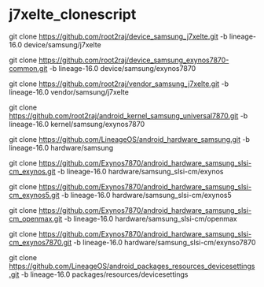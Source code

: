 # j7xelte_clonescript

git clone https://github.com/root2raj/device_samsung_j7xelte.git -b lineage-16.0 device/samsung/j7xelte

git clone https://github.com/root2raj/device_samsung_exynos7870-common.git -b lineage-16.0 device/samsung/exynos7870 

git clone https://github.com/root2raj/vendor_samsung_j7xelte.git -b lineage-16.0 vendor/samsung/j7xelte 

git clone https://github.com/root2raj/android_kernel_samsung_universal7870.git -b lineage-16.0 kernel/samsung/exynos7870

git clone https://github.com/LineageOS/android_hardware_samsung.git -b lineage-16.0 hardware/samsung

git clone https://github.com/Exynos7870/android_hardware_samsung_slsi-cm_exynos.git -b lineage-16.0 hardware/samsung_slsi-cm/exynos

git clone https://github.com/Exynos7870/android_hardware_samsung_slsi-cm_exynos5.git -b lineage-16.0 hardware/samsung_slsi-cm/exynos5

git clone https://github.com/Exynos7870/android_hardware_samsung_slsi-cm_openmax.git -b lineage-16.0 hardware/samsung_slsi-cm/openmax

git clone https://github.com/Exynos7870/android_hardware_samsung_slsi-cm_exynos7870.git -b lineage-16.0 hardware/samsung_slsi-cm/exynso7870

git clone https://github.com/LineageOS/android_packages_resources_devicesettings.git -b lineage-16.0 packages/resources/devicesettings
